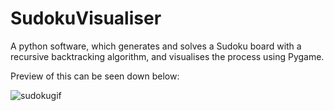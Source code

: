 # SudokuVisualiser
 A python software, which generates and solves a Sudoku board with a recursive backtracking algorithm, and visualises the process using Pygame.

Preview of this can be seen down below:

![sudokugif](https://user-images.githubusercontent.com/77499395/146783692-ee81c5d6-f496-43f8-ab14-1e1c8b60c385.gif)
